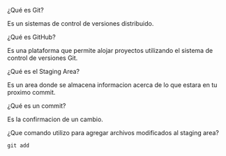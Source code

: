 ¿Qué es Git?

Es un sistemas de control de versiones distribuido.

¿Qué es GitHub?

Es una plataforma que permite alojar proyectos utilizando el sistema de control de versiones Git.

¿Qué es el Staging Area?

Es un area donde se almacena informacion acerca de lo que estara en tu proximo commit.

¿Qué es un commit?

Es la confirmacion de un cambio.

¿Que comando utilizo para agregar archivos modificados al staging area?
 
 ```
git add
```

